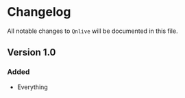 # Changelog

All notable changes to `Qnlive` will be documented in this file.

## Version 1.0

### Added
- Everything
